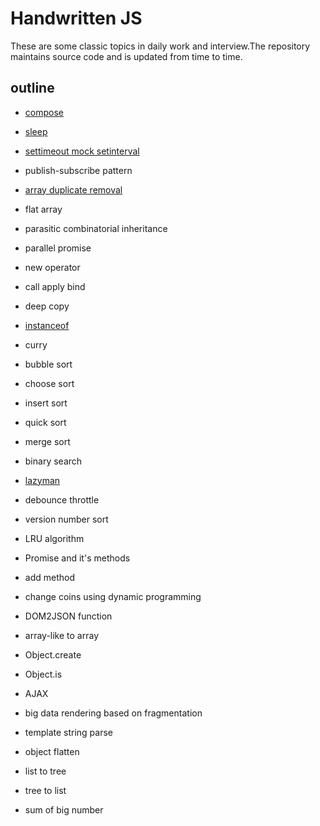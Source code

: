 # Handwritten JS

These are some classic topics in daily work and interview.The repository maintains source code and is updated from time to time.

## outline

- [compose](./src/compose.js)

- [sleep](./src/sleep.js)

- [settimeout mock setinterval](./src/settimeout-mock-setinterval.js)

- publish-subscribe pattern

- [array duplicate removal](./src/array-duplicate-removal.js)

- flat array

- parasitic combinatorial inheritance

- parallel promise

- new operator

- call apply bind

- deep copy

- [instanceof](./src/instanceof.js)

- curry

- bubble sort

- choose sort

- insert sort

- quick sort

- merge sort

- binary search

- [lazyman](./src/lazyman.js)

- debounce throttle

- version number sort

- LRU algorithm

- Promise and it's methods

- add method

- change coins using dynamic programming

- DOM2JSON function

- array-like to array

- Object.create

- Object.is

- AJAX

- big data rendering based on fragmentation

- template string parse

- object flatten

- list to tree

- tree to list

- sum of big number
